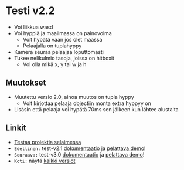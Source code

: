 # Testi v2.2
- Voi liikkua wasd
- Voi hyppiä ja maailmassa on painovoima
	- Voit hypätä vaan jos olet maassa
	- Pelaajalla on tuplahyppy
- Kamera seuraa pelaajaa loputtomasti
- Tukee nelikulmio tasoja, joissa on hitboxit
	- Voi olla mikä x, y tai w ja h

## Muutokset
- Muutettu versio 2.0, ainoa muutos on tupla hyppy
	- Voit kirjottaa pelaaja objectiin monta extra hyppyy on
- Lisäsin että pelaaja voi hypätä 70ms sen jälkeen kun lähtee alustalta

## Linkit

- [Testaa projektia selaimessa](https://kassu11.github.io/platformer/test-v2.2/)
- `Edellinen:` test-v2.1 [dokumentaatio](https://github.com/kassu11/platformer/tree/main/test-v2.1#readme) ja [pelattava demo](https://kassu11.github.io/platformer/test-v2.1/)!
- `Seuraava:` test-v3.0 [dokumentaatio](https://github.com/kassu11/platformer/tree/main/test-v3.0#readme) ja [pelattava demo](https://kassu11.github.io/platformer/test-v3.0/)!
- `Koti:` näytä [kaikki versiot](https://github.com/kassu11/platformer#readme)